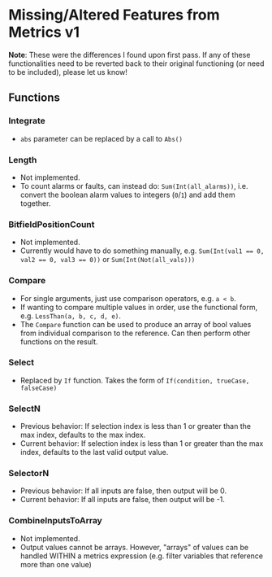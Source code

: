 # Missing/Altered Features from Metrics v1
**Note**: These were the differences I found upon first pass. If any of these functionalities need to be reverted back to their original functioning (or need to be included), please let us know!

## Functions
### Integrate
* `abs` parameter can be replaced by a call to `Abs()`

### Length
* Not implemented.
* To count alarms or faults, can instead do: `Sum(Int(all_alarms))`, i.e. convert the boolean alarm values to integers (`0`/`1`) and add them together.

### BitfieldPositionCount
* Not implemented.
* Currently would have to do something manually, e.g. `Sum(Int(val1 == 0, val2 == 0, val3 == 0))` or `Sum(Int(Not(all_vals)))`

### Compare
* For single arguments, just use comparison operators, e.g. `a < b`.
* If wanting to compare multiple values in order, use the functional form, e.g. `LessThan(a, b, c, d, e)`.
* The `Compare` function can be used to produce an array of bool values from individual comparison to the reference. Can then perform other functions on the result.

### Select
* Replaced by `If` function. Takes the form of `If(condition, trueCase, falseCase)`

### SelectN
* Previous behavior: If selection index is less than 1 or greater than the max index, defaults to the max index.
* Current behavior: If selection index is less than 1 or greater than the max index, defaults to the last valid output value.

### SelectorN
* Previous behavior: If all inputs are false, then output will be 0.
* Current behavior: If all inputs are false, then output will be -1.

### CombineInputsToArray
* Not implemented.
* Output values cannot be arrays. However, "arrays" of values can be handled WITHIN a metrics expression (e.g. filter variables that reference more than one value)
